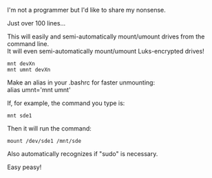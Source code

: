 I'm not a programmer but I'd like to share my nonsense.

Just over 100 lines...

This will easily and semi-automatically mount/umount drives from the command line.<BR>
It will even semi-automatically mount/umount Luks-encrypted drives!

    mnt devXn
    mnt umnt devXn

Make an alias in your .bashrc for faster unmounting:<BR>
alias umnt\='mnt umnt'

If, for example, the command you type is:

    mnt sde1
Then it will run the command:

    mount /dev/sde1 /mnt/sde

Also automatically recognizes if "sudo" is necessary.

Easy peasy!
